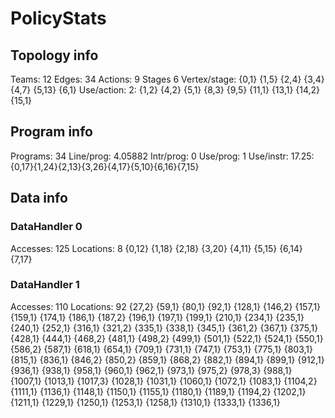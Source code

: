 # PolicyStats
## Topology info
Teams:		12
Edges:		34
Actions:	9
Stages		6
Vertex/stage:	{0,1} {1,5} {2,4} {3,4} {4,7} {5,13} {6,1} 
Use/action:	2: {1,2} {4,2} {5,1} {8,3} {9,5} {11,1} {13,1} {14,2} {15,1} 

## Program info
Programs:	34
Line/prog:	4.05882
Intr/prog:	0
Use/prog:	1
Use/instr:	17.25: {0,17}{1,24}{2,13}{3,26}{4,17}{5,10}{6,16}{7,15}

## Data info

### DataHandler 0
Accesses:	125
Locations:	8
{0,12} {1,18} {2,18} {3,20} {4,11} {5,15} {6,14} {7,17} 

### DataHandler 1
Accesses:	110
Locations:	92
{27,2} {59,1} {80,1} {92,1} {128,1} {146,2} {157,1} {159,1} {174,1} {186,1} {187,2} {196,1} {197,1} {199,1} {210,1} {234,1} {235,1} {240,1} {252,1} {316,1} {321,2} {335,1} {338,1} {345,1} {361,2} {367,1} {375,1} {428,1} {444,1} {468,2} {481,1} {498,2} {499,1} {501,1} {522,1} {524,1} {550,1} {586,2} {587,1} {618,1} {654,1} {709,1} {731,1} {747,1} {753,1} {775,1} {803,1} {815,1} {836,1} {846,2} {850,2} {859,1} {868,2} {882,1} {894,1} {899,1} {912,1} {936,1} {938,1} {958,1} {960,1} {962,1} {973,1} {975,2} {978,3} {988,1} {1007,1} {1013,1} {1017,3} {1028,1} {1031,1} {1060,1} {1072,1} {1083,1} {1104,2} {1111,1} {1136,1} {1148,1} {1150,1} {1155,1} {1180,1} {1189,1} {1194,2} {1202,1} {1211,1} {1229,1} {1250,1} {1253,1} {1258,1} {1310,1} {1333,1} {1336,1} 